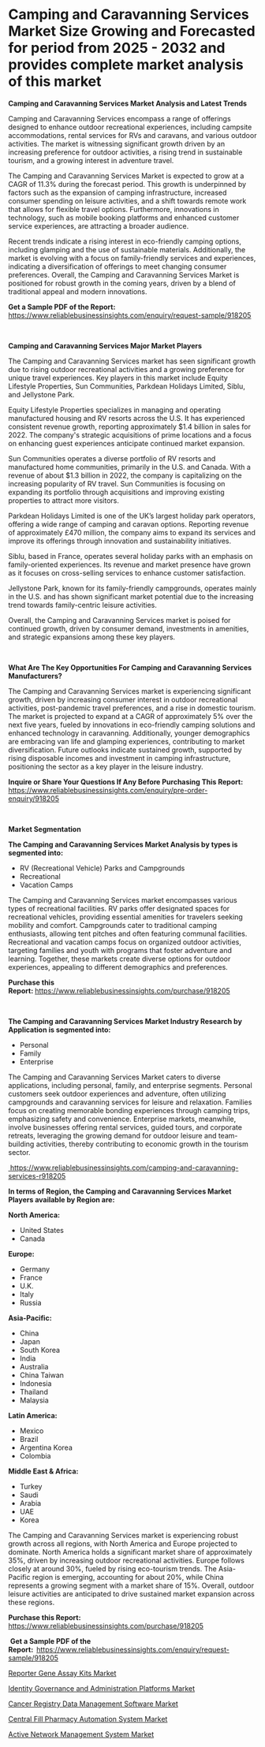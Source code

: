 <p><h1>Camping and Caravanning Services Market Size Growing and Forecasted for period from 2025 - 2032 and provides complete market analysis of this market</h1></p><p><strong>Camping and Caravanning Services Market Analysis and Latest Trends</strong></p>
<p><p>Camping and Caravanning Services encompass a range of offerings designed to enhance outdoor recreational experiences, including campsite accommodations, rental services for RVs and caravans, and various outdoor activities. The market is witnessing significant growth driven by an increasing preference for outdoor activities, a rising trend in sustainable tourism, and a growing interest in adventure travel.</p><p>The Camping and Caravanning Services Market is expected to grow at a CAGR of 11.3% during the forecast period. This growth is underpinned by factors such as the expansion of camping infrastructure, increased consumer spending on leisure activities, and a shift towards remote work that allows for flexible travel options. Furthermore, innovations in technology, such as mobile booking platforms and enhanced customer service experiences, are attracting a broader audience.</p><p>Recent trends indicate a rising interest in eco-friendly camping options, including glamping and the use of sustainable materials. Additionally, the market is evolving with a focus on family-friendly services and experiences, indicating a diversification of offerings to meet changing consumer preferences. Overall, the Camping and Caravanning Services Market is positioned for robust growth in the coming years, driven by a blend of traditional appeal and modern innovations.</p></p>
<p><strong>Get a Sample PDF of the Report:&nbsp;</strong> <a href="https://www.reliablebusinessinsights.com/enquiry/request-sample/918205?utm_campaign=116&utm_medium=2&utm_source=Github&utm_content=ia&utm_term=07032025&utm_id=camping-and-caravanning-services">https://www.reliablebusinessinsights.com/enquiry/request-sample/918205</a></p>
<p>&nbsp;</p>
<p><strong>Camping and Caravanning Services Major Market Players</strong></p>
<p><p>The Camping and Caravanning Services market has seen significant growth due to rising outdoor recreational activities and a growing preference for unique travel experiences. Key players in this market include Equity Lifestyle Properties, Sun Communities, Parkdean Holidays Limited, Siblu, and Jellystone Park.</p><p>Equity Lifestyle Properties specializes in managing and operating manufactured housing and RV resorts across the U.S. It has experienced consistent revenue growth, reporting approximately $1.4 billion in sales for 2022. The company's strategic acquisitions of prime locations and a focus on enhancing guest experiences anticipate continued market expansion.</p><p>Sun Communities operates a diverse portfolio of RV resorts and manufactured home communities, primarily in the U.S. and Canada. With a revenue of about $1.3 billion in 2022, the company is capitalizing on the increasing popularity of RV travel. Sun Communities is focusing on expanding its portfolio through acquisitions and improving existing properties to attract more visitors.</p><p>Parkdean Holidays Limited is one of the UK’s largest holiday park operators, offering a wide range of camping and caravan options. Reporting revenue of approximately £470 million, the company aims to expand its services and improve its offerings through innovation and sustainability initiatives.</p><p>Siblu, based in France, operates several holiday parks with an emphasis on family-oriented experiences. Its revenue and market presence have grown as it focuses on cross-selling services to enhance customer satisfaction.</p><p>Jellystone Park, known for its family-friendly campgrounds, operates mainly in the U.S. and has shown significant market potential due to the increasing trend towards family-centric leisure activities. </p><p>Overall, the Camping and Caravanning Services market is poised for continued growth, driven by consumer demand, investments in amenities, and strategic expansions among these key players.</p></p>
<p>&nbsp;</p>
<p><strong>What Are The Key Opportunities For Camping and Caravanning Services Manufacturers?</strong></p>
<p><p>The Camping and Caravanning Services market is experiencing significant growth, driven by increasing consumer interest in outdoor recreational activities, post-pandemic travel preferences, and a rise in domestic tourism. The market is projected to expand at a CAGR of approximately 5% over the next five years, fueled by innovations in eco-friendly camping solutions and enhanced technology in caravanning. Additionally, younger demographics are embracing van life and glamping experiences, contributing to market diversification. Future outlooks indicate sustained growth, supported by rising disposable incomes and investment in camping infrastructure, positioning the sector as a key player in the leisure industry.</p></p>
<p><strong>Inquire or Share Your Questions If Any Before Purchasing This Report:</strong> <a href="https://www.reliablebusinessinsights.com/enquiry/pre-order-enquiry/918205?utm_campaign=116&utm_medium=2&utm_source=Github&utm_content=ia&utm_term=07032025&utm_id=camping-and-caravanning-services">https://www.reliablebusinessinsights.com/enquiry/pre-order-enquiry/918205</a></p>
<p>&nbsp;</p>
<p><strong>Market Segmentation</strong></p>
<p><strong>The Camping and Caravanning Services Market Analysis by types is segmented into:</strong></p>
<p><ul><li>RV (Recreational Vehicle) Parks and Campgrounds</li><li>Recreational</li><li>Vacation Camps</li></ul></p>
<p><p>The Camping and Caravanning Services market encompasses various types of recreational facilities. RV parks offer designated spaces for recreational vehicles, providing essential amenities for travelers seeking mobility and comfort. Campgrounds cater to traditional camping enthusiasts, allowing tent pitches and often featuring communal facilities. Recreational and vacation camps focus on organized outdoor activities, targeting families and youth with programs that foster adventure and learning. Together, these markets create diverse options for outdoor experiences, appealing to different demographics and preferences.</p></p>
<p><strong>Purchase this Report:&nbsp;</strong><a href="https://www.reliablebusinessinsights.com/purchase/918205?utm_campaign=116&utm_medium=2&utm_source=Github&utm_content=ia&utm_term=07032025&utm_id=camping-and-caravanning-services">https://www.reliablebusinessinsights.com/purchase/918205</a></p>
<p>&nbsp;</p>
<p><strong>The Camping and Caravanning Services Market Industry Research by Application is segmented into:</strong></p>
<p><ul><li>Personal</li><li>Family</li><li>Enterprise</li></ul></p>
<p><p>The Camping and Caravanning Services Market caters to diverse applications, including personal, family, and enterprise segments. Personal customers seek outdoor experiences and adventure, often utilizing campgrounds and caravanning services for leisure and relaxation. Families focus on creating memorable bonding experiences through camping trips, emphasizing safety and convenience. Enterprise markets, meanwhile, involve businesses offering rental services, guided tours, and corporate retreats, leveraging the growing demand for outdoor leisure and team-building activities, thereby contributing to economic growth in the tourism sector.</p></p>
<p><a href="https://www.reliablebusinessinsights.com/camping-and-caravanning-services-r918205?utm_campaign=116&utm_medium=2&utm_source=Github&utm_content=ia&utm_term=07032025&utm_id=camping-and-caravanning-services">&nbsp;https://www.reliablebusinessinsights.com/camping-and-caravanning-services-r918205</a></p>
<p><strong>In terms of Region, the Camping and Caravanning Services Market Players available by Region are:</strong></p>
<p>
    <p> <strong> North America: </strong>
        <ul>
            <li>United States</li>
            <li>Canada</li>
        </ul>
        </p> 
    <p> <strong> Europe: </strong>
        <ul>
            <li>Germany</li>
            <li>France</li>
            <li>U.K.</li>
            <li>Italy</li>
            <li>Russia</li>
        </ul>
        </p> 
    <p> <strong> Asia-Pacific: </strong>
        <ul>
            <li>China</li>
            <li>Japan</li>
            <li>South Korea</li>
            <li>India</li>
            <li>Australia</li>
            <li>China Taiwan</li>
            <li>Indonesia</li>
            <li>Thailand</li>
            <li>Malaysia</li>
        </ul>
        </p> 
    <p> <strong> Latin America: </strong>
        <ul>
            <li>Mexico</li>
            <li>Brazil</li>
            <li>Argentina Korea</li>
            <li>Colombia</li>
        </ul>
        </p> 
    <p> <strong> Middle East & Africa: </strong>
        <ul>
            <li>Turkey</li>
            <li>Saudi</li>
            <li>Arabia</li>
            <li>UAE</li>
            <li>Korea</li>
        </ul>
    </p>
    </p>
<p><p>The Camping and Caravanning Services market is experiencing robust growth across all regions, with North America and Europe projected to dominate. North America holds a significant market share of approximately 35%, driven by increasing outdoor recreational activities. Europe follows closely at around 30%, fueled by rising eco-tourism trends. The Asia-Pacific region is emerging, accounting for about 20%, while China represents a growing segment with a market share of 15%. Overall, outdoor leisure activities are anticipated to drive sustained market expansion across these regions.</p></p>
<p><strong>Purchase this Report: </strong><a href="https://www.reliablebusinessinsights.com/purchase/918205?utm_campaign=116&utm_medium=2&utm_source=Github&utm_content=ia&utm_term=07032025&utm_id=camping-and-caravanning-services">https://www.reliablebusinessinsights.com/purchase/918205</a></p>
<p>&nbsp;<strong>Get a Sample PDF of the Report:&nbsp;&nbsp;</strong><a href="https://www.reliablebusinessinsights.com/enquiry/request-sample/918205?utm_campaign=116&utm_medium=2&utm_source=Github&utm_content=ia&utm_term=07032025&utm_id=camping-and-caravanning-services">https://www.reliablebusinessinsights.com/enquiry/request-sample/918205</a></p>
<p><strong></strong></p>
<p><p><a href="https://github.com/reeseberro3j/Market-Research-Report-List-1/blob/main/reporter-gene-assay-kits-market.md?utm_campaign=116&utm_medium=2&utm_source=Github&utm_content=ia&utm_term=07032025&utm_id=camping-and-caravanning-services">Reporter Gene Assay Kits Market</a></p><p><a href="https://github.com/billejuman43/Market-Research-Report-List-1/blob/main/identity-governance-and-administration-platforms-market.md?utm_campaign=116&utm_medium=2&utm_source=Github&utm_content=ia&utm_term=07032025&utm_id=camping-and-caravanning-services">Identity Governance and Administration Platforms Market</a></p><p><a href="https://github.com/rocicbenton/Market-Research-Report-List-1/blob/main/cancer-registry-data-management-software-market.md?utm_campaign=116&utm_medium=2&utm_source=Github&utm_content=ia&utm_term=07032025&utm_id=camping-and-caravanning-services">Cancer Registry Data Management Software Market</a></p><p><a href="https://github.com/filinjaic7/Market-Research-Report-List-1/blob/main/central-fill-pharmacy-automation-system-market.md?utm_campaign=116&utm_medium=2&utm_source=Github&utm_content=ia&utm_term=07032025&utm_id=camping-and-caravanning-services">Central Fill Pharmacy Automation System Market</a></p><p><a href="https://github.com/tahjaylestro/Market-Research-Report-List-1/blob/main/active-network-management-system-market.md?utm_campaign=116&utm_medium=2&utm_source=Github&utm_content=ia&utm_term=07032025&utm_id=camping-and-caravanning-services">Active Network Management System Market</a></p></p>